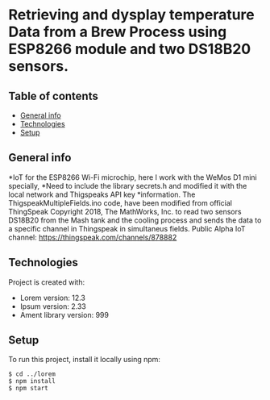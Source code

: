 # Retrieving and dysplay temperature Data from a Brew Process using ESP8266 module and two DS18B20 sensors.


## Table of contents
* [General info](#general-info)
* [Technologies](#technologies)
* [Setup](#setup)

## General info
*IoT for the ESP8266 Wi-Fi microchip, here I work with the WeMos D1 mini specially,
*Need to include the library secrets.h and modified it with the local network and Thigspeaks API key
*information.
The ThigspeakMultipleFields.ino code, have been modified from official ThingSpeak Copyright 2018, The MathWorks, Inc. to read two sensors DS18B20 from the Mash tank and the cooling process and sends the data to a specific channel in Thingspeak in simultaneus fields.
Public Alpha IoT channel: https://thingspeak.com/channels/878882
	
## Technologies
Project is created with:
* Lorem version: 12.3
* Ipsum version: 2.33
* Ament library version: 999
	
## Setup
To run this project, install it locally using npm:

```
$ cd ../lorem
$ npm install
$ npm start
```
